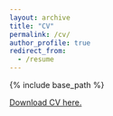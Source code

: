 ```yaml
---
layout: archive
title: "CV"
permalink: /cv/
author_profile: true
redirect_from:
  - /resume
---
```


{% include base_path %}

[Download CV here.](https://amrutha-manjunath.github.io/files/cv.pdf)